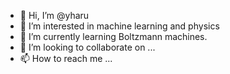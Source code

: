 - 👋 Hi, I’m @yharu
- 👀 I’m interested in machine learning and physics
- 🌱 I’m currently learning Boltzmann machines.
- 💞️ I’m looking to collaborate on ...
- 📫 How to reach me ...

<!---
yharu/yharu is a ✨ special ✨ repository because its `README.md` (this file) appears on your GitHub profile.
You can click the Preview link to take a look at your changes.
--->
